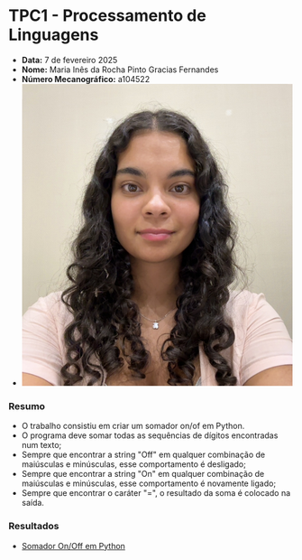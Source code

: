 # TPC1 - Processamento de Linguagens

- **Data:** 7 de fevereiro 2025
- **Nome:** Maria Inês da Rocha Pinto Gracias Fernandes
- **Número Mecanográfico:** a104522
- ![a104522](foto.jpg)

### Resumo 
- O trabalho consistiu em criar um somador on/of em Python.
- O programa deve somar todas as sequências de dígitos encontradas num texto;
- Sempre que encontrar a string "Off" em qualquer combinação de maiúsculas e minúsculas, esse comportamento é desligado;
- Sempre que encontrar a string "On" em qualquer combinação de maiúsculas e minúsculas, esse comportamento é novamente ligado;
- Sempre que encontrar o caráter "=", o resultado da soma é colocado na saída.

### Resultados
- [Somador On/Off em Python](https://github.com/24inesfernandes/PL2025-A104522/blob/main/TPC1/tpc1.py)
